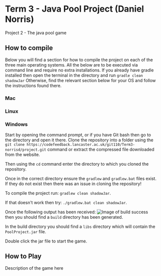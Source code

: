 # Term 3 - Java Pool Project (Daniel Norris)

Project 2 - The java pool game

## How to compile
Below you will find a section for how to compile the project on each of the three main operating systems.
All the below are to be executed via command line and require no extra installations.
If you already have gradle installed then open the terminal in the directory and run `gradle clean shadowJar`
Otherwise, find the relevant section below for your OS and follow the instructions found there.

### Mac


### Linux


### Windows
Start by opening the command prompt, or if you have Git bash then go to the directory and open it there.
Clone the repository into a folder using the `git clone https://codefeedback.lancaster.ac.uk/git110/Term3-norrisd/project.git` command
or extract the compressed file downloaded from the website.

Then using the `cd` command enter the directory to which you cloned the repository.

Once in the correct directory ensure the `gradlew` and `gradlew.bat` files exist.
If they do not exist then there was an issue in cloning the repository!

To compile the project run: `gradlew clean shadowJar`.

If that doesn't work then try: `./gradlew.bat clean shadowJar`.

Once the following output has been received:
![Image of build success](https://i.gyazo.com/fa56fb41b65b401cfbfaa1863e981e41.png)
then you should find a `build` directory has been generated.

In the build directory you should find a `libs` directory which will contain the `PoolProject.jar` file.

Double click the jar file to start the game.

## How to Play
Description of the game here